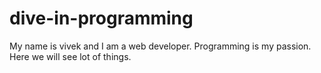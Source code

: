 # dive-in-programming
My name is vivek and I am a web developer.
Programming is my passion. Here we will see lot of things.

